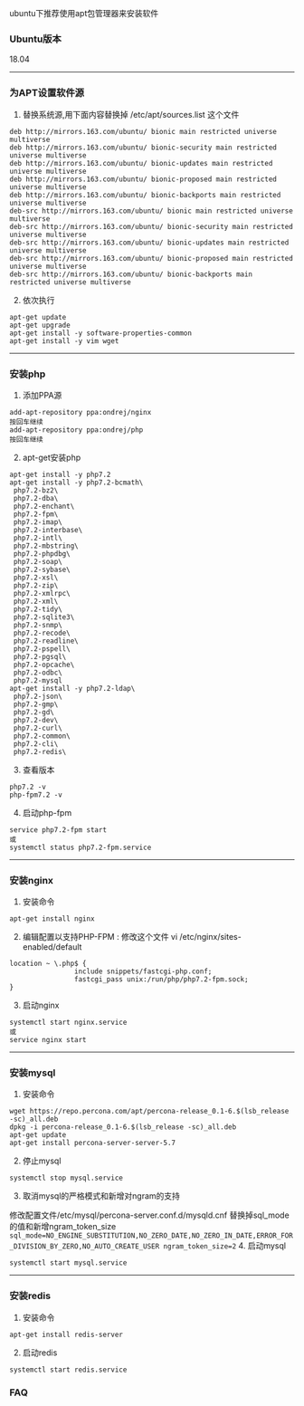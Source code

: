 ubuntu下推荐使用apt包管理器来安装软件


### **Ubuntu版本**

18.04

***

### **为APT设置软件源**

1. 替换系统源,用下面内容替换掉 /etc/apt/sources.list 这个文件
```
deb http://mirrors.163.com/ubuntu/ bionic main restricted universe multiverse
deb http://mirrors.163.com/ubuntu/ bionic-security main restricted universe multiverse
deb http://mirrors.163.com/ubuntu/ bionic-updates main restricted universe multiverse
deb http://mirrors.163.com/ubuntu/ bionic-proposed main restricted universe multiverse
deb http://mirrors.163.com/ubuntu/ bionic-backports main restricted universe multiverse
deb-src http://mirrors.163.com/ubuntu/ bionic main restricted universe multiverse
deb-src http://mirrors.163.com/ubuntu/ bionic-security main restricted universe multiverse
deb-src http://mirrors.163.com/ubuntu/ bionic-updates main restricted universe multiverse
deb-src http://mirrors.163.com/ubuntu/ bionic-proposed main restricted universe multiverse
deb-src http://mirrors.163.com/ubuntu/ bionic-backports main restricted universe multiverse
```

2. 依次执行
```
apt-get update
apt-get upgrade
apt-get install -y software-properties-common
apt-get install -y vim wget
```


***

### **安装php**


1. 添加PPA源
```
add-apt-repository ppa:ondrej/nginx
按回车继续
add-apt-repository ppa:ondrej/php
按回车继续
```
2. apt-get安装php
```
apt-get install -y php7.2
apt-get install -y php7.2-bcmath\
 php7.2-bz2\
 php7.2-dba\
 php7.2-enchant\
 php7.2-fpm\
 php7.2-imap\
 php7.2-interbase\
 php7.2-intl\
 php7.2-mbstring\
 php7.2-phpdbg\
 php7.2-soap\
 php7.2-sybase\
 php7.2-xsl\
 php7.2-zip\
 php7.2-xmlrpc\
 php7.2-xml\
 php7.2-tidy\
 php7.2-sqlite3\
 php7.2-snmp\
 php7.2-recode\
 php7.2-readline\
 php7.2-pspell\
 php7.2-pgsql\
 php7.2-opcache\
 php7.2-odbc\
 php7.2-mysql
apt-get install -y php7.2-ldap\
 php7.2-json\
 php7.2-gmp\
 php7.2-gd\
 php7.2-dev\
 php7.2-curl\
 php7.2-common\
 php7.2-cli\
 php7.2-redis\
```
3. 查看版本
```
php7.2 -v
php-fpm7.2 -v
```

4. 启动php-fpm
```
service php7.2-fpm start
或
systemctl status php7.2-fpm.service
```


***

### **安装nginx**


1. 安装命令
```
apt-get install nginx
```

2. 编辑配置以支持PHP-FPM : 修改这个文件  vi /etc/nginx/sites-enabled/default
```
location ~ \.php$ {
                include snippets/fastcgi-php.conf;
                fastcgi_pass unix:/run/php/php7.2-fpm.sock;
}
```

3. 启动nginx
```
systemctl start nginx.service
或
service nginx start
```



***

### **安装mysql**


1. 安装命令
```
wget https://repo.percona.com/apt/percona-release_0.1-6.$(lsb_release -sc)_all.deb
dpkg -i percona-release_0.1-6.$(lsb_release -sc)_all.deb
apt-get update
apt-get install percona-server-server-5.7
```
2. 停止mysql
```
systemctl stop mysql.service
```
3. 取消mysql的严格模式和新增对ngram的支持

修改配置文件/etc/mysql/percona-server.conf.d/mysqld.cnf
替换掉sql_mode的值和新增ngram_token_size
        ```
        sql_mode=NO_ENGINE_SUBSTITUTION,NO_ZERO_DATE,NO_ZERO_IN_DATE,ERROR_FOR_DIVISION_BY_ZERO,NO_AUTO_CREATE_USER
        ngram_token_size=2
        ```
4. 启动mysql
```
systemctl start mysql.service
```



***

### **安装redis**


1. 安装命令
```
apt-get install redis-server
```
2. 启动redis
```
systemctl start redis.service
```




### FAQ